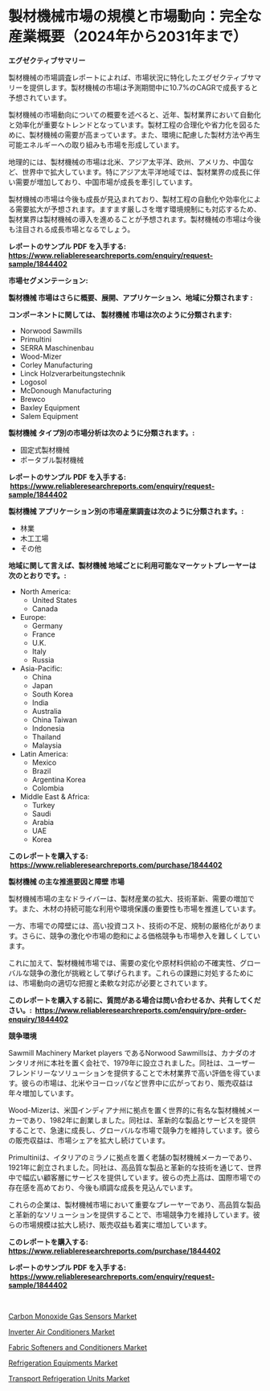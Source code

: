 <p><h1>製材機械市場の規模と市場動向：完全な産業概要（2024年から2031年まで）</h1></p><p><strong>エグゼクティブサマリー</strong></p>
<p><p>製材機械の市場調査レポートによれば、市場状況に特化したエグゼクティブサマリーを提供します。製材機械の市場は予測期間中に10.7%のCAGRで成長すると予想されています。</p><p>製材機械の市場動向についての概要を述べると、近年、製材業界において自動化と効率化が重要なトレンドとなっています。製材工程の合理化や省力化を図るために、製材機械の需要が高まっています。また、環境に配慮した製材方法や再生可能エネルギーへの取り組みも市場を形成しています。</p><p>地理的には、製材機械の市場は北米、アジア太平洋、欧州、アメリカ、中国など、世界中で拡大しています。特にアジア太平洋地域では、製材業界の成長に伴い需要が増加しており、中国市場が成長を牽引しています。</p><p>製材機械の市場は今後も成長が見込まれており、製材工程の自動化や効率化による需要拡大が予想されます。ますます厳しさを増す環境規制にも対応するため、製材業界は製材機械の導入を進めることが予想されます。製材機械の市場は今後も注目される成長市場となるでしょう。</p></p>
<p><strong>レポートのサンプル PDF を入手する: <a href="https://www.reliableresearchreports.com/enquiry/request-sample/1844402">https://www.reliableresearchreports.com/enquiry/request-sample/1844402</a></strong></p>
<p><strong>市場セグメンテーション:</strong></p>
<p><strong> 製材機械 市場はさらに概要、展開、アプリケーション、地域に分類されます :</strong></p>
<p><strong>コンポーネントに関しては、 製材機械 市場は次のように分類されます: &nbsp;</strong></p>
<p><ul><li>Norwood Sawmills</li><li>Primultini</li><li>SERRA Maschinenbau</li><li>Wood-Mizer</li><li>Corley Manufacturing</li><li>Linck Holzverarbeitungstechnik</li><li>Logosol</li><li>McDonough Manufacturing</li><li>Brewco</li><li>Baxley Equipment</li><li>Salem Equipment</li></ul></p>
<p><strong> 製材機械 タイプ別の市場分析は次のように分類されます。:</strong></p>
<p><ul><li>固定式製材機械</li><li>ポータブル製材機械</li></ul></p>
<p><strong>レポートのサンプル PDF を入手する: &nbsp;<a href="https://www.reliableresearchreports.com/enquiry/request-sample/1844402">https://www.reliableresearchreports.com/enquiry/request-sample/1844402</a></strong></p>
<p><strong> 製材機械 アプリケーション別の市場産業調査は次のように分類されます。:</strong></p>
<p><ul><li>林業</li><li>木工工場</li><li>その他</li></ul></p>
<p><strong>地域に関して言えば、製材機械 地域ごとに利用可能なマーケットプレーヤーは次のとおりです。:</strong></p>
<p><ul>
    <li>
        North America:
        <ul>
            <li>United States</li>
            <li>Canada</li>
        </ul>
    </li>
    <li>
        Europe:
        <ul>
            <li>Germany</li>
            <li>France</li>
            <li>U.K.</li>
            <li>Italy</li>
            <li>Russia</li>
        </ul>
    </li>
    <li>
        Asia-Pacific:
        <ul>
            <li>China</li>
            <li>Japan</li>
            <li>South Korea</li>
            <li>India</li>
            <li>Australia</li>
            <li>China Taiwan</li>
            <li>Indonesia</li>
            <li>Thailand</li>
            <li>Malaysia</li>
        </ul>
    </li>
    <li>
        Latin America:
        <ul>
            <li>Mexico</li>
            <li>Brazil</li>
            <li>Argentina Korea</li>
            <li>Colombia</li>
        </ul>
    </li>
    <li>
        Middle East & Africa:
        <ul>
            <li>Turkey</li>
            <li>Saudi</li>
            <li>Arabia</li>
            <li>UAE</li>
            <li>Korea</li>
        </ul>
    </li>
    </ul></p>
<p><strong>このレポートを購入する: &nbsp;<a href="https://www.reliableresearchreports.com/purchase/1844402">https://www.reliableresearchreports.com/purchase/1844402</a></strong></p>
<p><strong>製材機械 の主な推進要因と障壁 市場</strong></p>
<p><p>製材機械市場の主なドライバーは、製材産業の拡大、技術革新、需要の増加です。また、木材の持続可能な利用や環境保護の重要性も市場を推進しています。</p><p>一方、市場での障壁には、高い投資コスト、技術の不足、規制の厳格化があります。さらに、競争の激化や市場の飽和による価格競争も市場参入を難しくしています。</p><p>これに加えて、製材機械市場では、需要の変化や原材料供給の不確実性、グローバルな競争の激化が挑戦として挙げられます。これらの課題に対処するためには、市場動向の適切な把握と柔軟な対応が必要とされています。 </p></p>
<p><strong>このレポートを購入する前に、質問がある場合は問い合わせるか、共有してください。:&nbsp; <a href="https://www.reliableresearchreports.com/enquiry/pre-order-enquiry/1844402">https://www.reliableresearchreports.com/enquiry/pre-order-enquiry/1844402</a></strong></p>
<p><strong>競争環境</strong></p>
<p><p>Sawmill Machinery Market players であるNorwood Sawmillsは、カナダのオンタリオ州に本社を置く会社で、1979年に設立されました。同社は、ユーザーフレンドリーなソリューションを提供することで木材業界で高い評価を得ています。彼らの市場は、北米やヨーロッパなど世界中に広がっており、販売収益は年々増加しています。</p><p>Wood-Mizerは、米国インディアナ州に拠点を置く世界的に有名な製材機械メーカーであり、1982年に創業しました。同社は、革新的な製品とサービスを提供することで、急速に成長し、グローバルな市場で競争力を維持しています。彼らの販売収益は、市場シェアを拡大し続けています。</p><p>Primultiniは、イタリアのミラノに拠点を置く老舗の製材機械メーカーであり、1921年に創立されました。同社は、高品質な製品と革新的な技術を通じて、世界中で幅広い顧客層にサービスを提供しています。彼らの売上高は、国際市場での存在感を高めており、今後も順調な成長を見込んでいます。</p><p>これらの企業は、製材機械市場において重要なプレーヤーであり、高品質な製品と革新的なソリューションを提供することで、市場競争力を維持しています。彼らの市場規模は拡大し続け、販売収益も着実に増加しています。</p></p>
<p><strong>このレポートを購入する: &nbsp; <a href="https://www.reliableresearchreports.com/purchase/1844402">https://www.reliableresearchreports.com/purchase/1844402</a></strong></p>
<p><strong>レポートのサンプル PDF を入手する: &nbsp;<a href="https://www.reliableresearchreports.com/enquiry/request-sample/1844402">https://www.reliableresearchreports.com/enquiry/request-sample/1844402</a></strong><strong></strong></p>
<p>&nbsp;</p>
<p><p><a href="https://view.publitas.com/reportprime-1/carbon-monoxide-gas-sensors-market-share-market-new-trends-analysis-report-by-type-by-application-by-end-use-by-region-and-segment-forecasts-2024-2031/">Carbon Monoxide Gas Sensors Market</a></p><p><a href="https://fuschia-pecorino-a6d.notion.site/Inverter-Air-Conditioners-Market-Research-Report-Reveals-The-Latest-Trends-And-Opportunities-of-this-c248833a78fc4a838211bd2ea369069c">Inverter Air Conditioners Market</a></p><p><a href="https://view.publitas.com/reportprime-1/fabric-softeners-and-conditioners-market-growth-market-trends-covid-19-impact-and-forecasts-for-period-from-2024-2031/">Fabric Softeners and Conditioners Market</a></p><p><a href="https://florentine-yuzu-f42.notion.site/Refrigeration-Equipments-Market-Size-and-Examines-its-Market-Scope-with-a-Primary-Focus-on-Growth--840ede5f6835482da635329f13471590">Refrigeration Equipments Market</a></p><p><a href="https://changeable-paste-463.notion.site/Transport-Refrigeration-Units-Market-Size-Focuses-on-Market-Dynamics-In-Depth-Analysis-and-Future-P-248d17e4fc1e4efe8ab388710ca3f682">Transport Refrigeration Units Market</a></p></p>